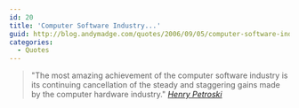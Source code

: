 ```yaml
---
id: 20
title: 'Computer Software Industry...'
guid: http://blog.andymadge.com/quotes/2006/09/05/computer-software-industry/
categories:
  - Quotes
---
```

> "The most amazing achievement of the computer software industry is its continuing cancellation of the steady and staggering gains made by the computer hardware industry."
<cite><a href="http://quotations.tastefulwords.com/henry-petroski/the-most-amazing-achievement-of-the-computer-software-industry-is-its-continuing-cancellation-of-the-steady-and-staggering-gains-made-by-the-computer-hardware-industry/">Henry Petroski</a></cite>